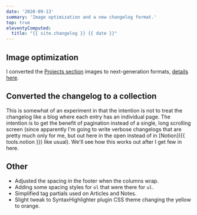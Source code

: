 ```yaml
---
date: '2020-09-13'
summary: 'Image optimization and a new changelog format.'
top: true
eleventyComputed:
  title: "{{ site.changelog }} {{ date }}"
---
```


## Image optimization
I converted the [Projects section](/projects/) images to next-generation formats, [details here](/notes/fun-with-image-optimization).

## Converted the changelog to a collection
This is somewhat of an experiment in that the intention is not to treat the changelog like a blog where each entry has an individual page. The intention is to get the benefit of pagination instead of a single, long scrolling screen (since apparently I'm going to write verbose changelogs that are pretty much only for me, but out here in the open instead of in [Notion]({{ tools.notion }}) like usual). We'll see how this works out after I get few in here.

## Other
* Adjusted the spacing in the footer when the columns wrap.
* Adding some spacing styles for <code>ol</code> that were there for <code>ul</code>.
* Simplified tag partials used on Articles and Notes.
* Slight tweak to SyntaxHighlighter plugin CSS theme changing the yellow to orange.
